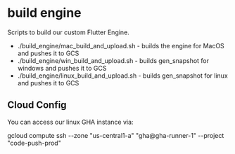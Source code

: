 # build engine

Scripts to build our custom Flutter Engine.

* ./build_engine/mac_build_and_upload.sh - builds the engine for MacOS and pushes it to GCS
* ./build_engine/win_build_and_upload.sh - builds gen_snapshot for windows and pushes it to GCS
* ./build_engine/linux_build_and_upload.sh - builds gen_snapshot for linux and pushes it to GCS


## Cloud Config

You can access our linux GHA instance via:

gcloud compute ssh --zone "us-central1-a" "gha@gha-runner-1" --project "code-push-prod"
 